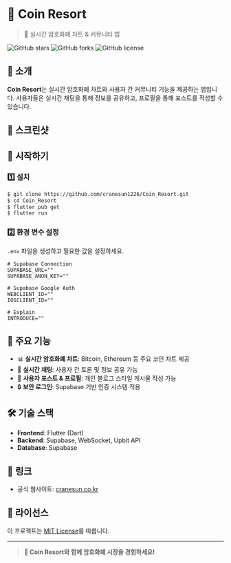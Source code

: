 # 🌟 Coin Resort
> 🚀 실시간 암호화폐 차트 & 커뮤니티 앱

![GitHub stars](https://img.shields.io/github/stars/your-repo?style=for-the-badge)
![GitHub forks](https://img.shields.io/github/forks/your-repo?style=for-the-badge)
![GitHub license](https://img.shields.io/github/license/your-repo?style=for-the-badge)

## 📖 소개
**Coin Resort**는 실시간 암호화폐 차트와 사용자 간 커뮤니티 기능을 제공하는 앱입니다.
사용자들은 실시간 채팅을 통해 정보를 공유하고, 프로필을 통해 포스트를 작성할 수 있습니다.

## 📸 스크린샷

## 🚀 시작하기

### 1️⃣ 설치
```bash
$ git clone https://github.com/cranesun1226/Coin_Resort.git
$ cd Coin_Resort
$ flutter pub get
$ flutter run
```

### 2️⃣ 환경 변수 설정
`.env` 파일을 생성하고 필요한 값을 설정하세요.
```
# Supabase Connection
SUPABASE_URL=""
SUPABASE_ANON_KEY=""

# Supabase Google Auth
WEBCLIENT_ID=""
IOSCLIENT_ID=""

# Explain
INTRODUCE=""
```

## 📌 주요 기능
- 📊 **실시간 암호화폐 차트**: Bitcoin, Ethereum 등 주요 코인 차트 제공
- 💬 **실시간 채팅**: 사용자 간 토론 및 정보 공유 가능
- 📝 **사용자 포스트 & 프로필**: 개인 블로그 스타일 게시물 작성 가능
- 🔒 **보안 로그인**: Supabase 기반 인증 시스템 적용

## 🛠 기술 스택
- **Frontend**: Flutter (Dart)
- **Backend**: Supabase, WebSocket, Upbit API
- **Database**: Supabase

## 🔗 링크
- 공식 웹사이트: [cranesun.co.kr](https://www.cranesun.co.kr)

## 📜 라이선스
이 프로젝트는 [MIT License](LICENSE)를 따릅니다.

---

> **🚀 Coin Resort와 함께 암호화폐 시장을 경험하세요!**

